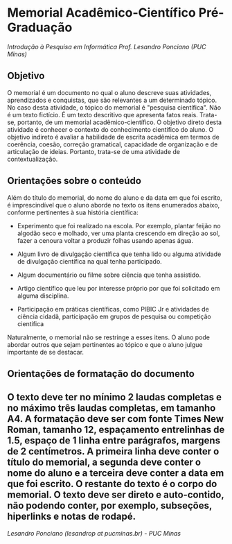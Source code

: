 # Memorial Acadêmico-Científico Pré-Graduação
_Introdução à Pesquisa em Informática_
_Prof. Lesandro Ponciano (PUC Minas)_

## Objetivo

O memorial é um documento no qual o aluno descreve suas atividades, aprendizados e conquistas, que são relevantes a um determinado tópico. No caso desta atividade, o tópico do memorial é "pesquisa científica". Não é um texto fictício. É um texto descritivo que apresenta fatos reais. Trata-se, portanto, de um memorial acadêmico-científico. O objetivo direto desta atividade é conhecer o contexto do conhecimento científico do aluno. O objetivo indireto é avaliar a habilidade de escrita acadêmica em termos de coerência, coesão, correção gramatical, capacidade de organização e de articulação de ideias. Portanto, trata-se de uma atividade de contextualização.

## Orientações sobre o conteúdo

Além do título do memorial, do nome do aluno e da data em que foi escrito, é imprescindível que o aluno aborde no texto os itens enumerados abaixo, conforme pertinentes à sua história científica:

* Experimento que foi realizado na escola. Por exemplo, plantar feijão no algodão seco e molhado, ver uma planta crescendo em direção ao sol, fazer a cenoura voltar a produzir folhas usando apenas água.

* Algum livro de divulgação científica que tenha lido ou alguma atividade de divulgação científica na qual tenha participado.

* Algum documentário ou filme sobre ciência que tenha assistido.

* Artigo científico que leu por interesse próprio por que foi solicitado em alguma disciplina.

* Participação em práticas científicas, como PIBIC Jr e atividades de ciência cidadã, participação em grupos de pesquisa ou competição científica

Naturalmente, o memorial não se restringe a esses itens. O aluno pode abordar outros que sejam pertinentes ao tópico e que o aluno julgue importante de se destacar.

## Orientações de formatação do documento

O texto deve ter no mínimo 2 laudas completas e no máximo três laudas completas, em tamanho A4. A formatação deve ser com fonte Times New Roman, tamanho 12, espaçamento entrelinhas de 1.5, espaço de 1 linha entre parágrafos, margens de 2 centímetros. A primeira linha deve conter o título do memorial, a segunda deve conter o nome do aluno e a terceira deve conter a data em que foi escrito. O restante do texto é o corpo do memorial. O texto deve ser direto e auto-contido, não podendo conter, por exemplo, subseções, hiperlinks e notas de rodapé.
---

_Lesandro Ponciano (lesandrop at pucminas.br) - PUC Minas_
